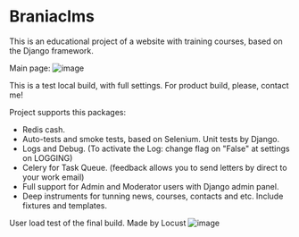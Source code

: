 # Braniaclms
This is an educational project of a website with training courses, based on the Django framework.

Main page:
![image](https://user-images.githubusercontent.com/96382702/207826686-1dbcb896-aac1-4ece-bce9-7514fbddfaba.png)

This is a test local build, with full settings. For product build, please, contact me!

Project supports this packages:
- Redis cash.
- Auto-tests and smoke tests, based on Selenium. Unit tests by Django.
- Logs and Debug.
  (To activate the Log: change flag on "False" at settings on LOGGING)
- Celery for Task Queue.
  (feedback allows you to send letters by direct to your work email)
- Full support for Admin and Moderator users with Django admin panel.
- Deep instruments for tunning news, courses, contacts and etc. Include fixtures and templates.




User load test of the final build. Made by Locust
![image](https://user-images.githubusercontent.com/96382702/206856868-95d42fe5-d9ba-4422-b07a-5eb7939cc3a2.png)
